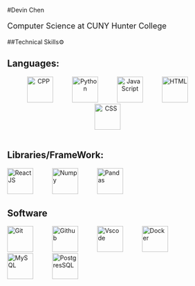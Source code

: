 #Devin Chen
<p style="font-size: 18px;">
Computer Science at CUNY Hunter College
</p>


##Technical Skills⚙️
<h2>Languages:</h2>
<div style="text-align: center;">
<img alt="CPP" width="60px" style="padding-right:40px;" src="https://cdn.jsdelivr.net/gh/devicons/devicon@latest/icons/cplusplus/cplusplus-original.svg"/>
<img alt="Python" width="60px" style="padding-right:40px;" src="https://cdn.jsdelivr.net/gh/devicons/devicon@latest/icons/python/python-original.svg" />
<img alt="JavaScript" width="60px" style="padding-right:40px;" src="https://cdn.jsdelivr.net/gh/devicons/devicon@latest/icons/javascript/javascript-original.svg" />
<img alt="HTML" width="60px" style="padding-right:40px;" src="https://cdn.jsdelivr.net/gh/devicons/devicon@latest/icons/html5/html5-original-wordmark.svg" />
<img alt="CSS" width="60px" style="padding-right:40px;" src="https://cdn.jsdelivr.net/gh/devicons/devicon@latest/icons/css3/css3-original-wordmark.svg" />
</div>

<br>

<h2>Libraries/FrameWork:</h2>
<img alt="ReactJS" width="60px" style="padding-right:40px;" src="https://cdn.jsdelivr.net/gh/devicons/devicon@latest/icons/react/react-original.svg" />
<img alt="Numpy" width="60px" style="padding-right:40px;" src="https://cdn.jsdelivr.net/gh/devicons/devicon@latest/icons/numpy/numpy-plain.svg" />
<img alt="Pandas" width="60px" style="padding-right:40px;" src="https://cdn.jsdelivr.net/gh/devicons/devicon@latest/icons/pandas/pandas-plain-wordmark.svg" />
</div>

<h2>Software</h2>
<img alt="Git" width="60px" style="padding-right:40px;" src="https://cdn.jsdelivr.net/gh/devicons/devicon@latest/icons/git/git-plain-wordmark.svg" />
<img alt="Github" width="60px" style="padding-right:40px;" src="https://cdn.jsdelivr.net/gh/devicons/devicon@latest/icons/github/github-original-wordmark.svg" />
<img alt="Vscode" width="60px" style="padding-right:40px;" src="https://cdn.jsdelivr.net/gh/devicons/devicon@latest/icons/vscode/vscode-original-wordmark.svg" />
<img alt="Docker" width="60px" style="padding-right:40px;" src="https://cdn.jsdelivr.net/gh/devicons/devicon@latest/icons/docker/docker-original-wordmark.svg" />
<img alt="MySQL" width="60px" style="padding-right:40px;" src="https://cdn.jsdelivr.net/gh/devicons/devicon@latest/icons/mysql/mysql-original-wordmark.svg" />
<img alt="PostgresSQL" width="60px" style="padding-right:40px;" src="https://cdn.jsdelivr.net/gh/devicons/devicon@latest/icons/postgresql/postgresql-original-wordmark.svg" />
</div>
